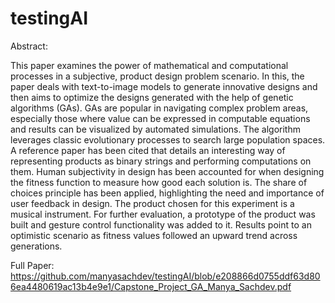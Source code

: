 # testingAI

Abstract:

This paper examines the power of mathematical and computational processes in a subjective, product design problem scenario. In this, the paper deals with text-to-image models to generate innovative designs and then aims to optimize the designs generated with the help of genetic algorithms (GAs). GAs are popular in navigating complex problem areas, especially those where value can be expressed in computable equations and results can be visualized by automated simulations. The algorithm leverages classic evolutionary processes to search large population spaces. A reference paper has been cited that details an interesting way of representing products as binary strings and performing computations on them. Human subjectivity in design has been accounted for when designing the fitness function to measure how good each solution is. The share of choices principle has been applied, highlighting the need and importance of user feedback in design. The product chosen for this experiment is a musical instrument. For further evaluation, a prototype of the product was built and gesture control functionality was added to it. Results point to an optimistic scenario as fitness values followed an upward trend across generations.

Full Paper: https://github.com/manyasachdev/testingAI/blob/e208866d0755ddf63d806ea4480619ac13b4e9e1/Capstone_Project_GA_Manya_Sachdev.pdf
